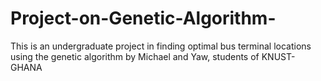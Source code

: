 # Project-on-Genetic-Algorithm-
This is an undergraduate project in finding optimal bus terminal locations using the genetic algorithm by Michael and Yaw, students of KNUST-GHANA
